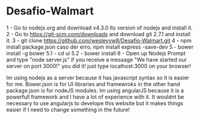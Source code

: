 # Desafio-Walmart
1 - Go to nodejs.org and download v4.3.0 lts version of nodejs and install it.
2 - Go to https://git-scm.com/downloads and download git 2.7.1 and install it.
3 - git clone https://github.com/wesleyyw8/Desafio-Walmart.git
4 - npm install package.json
caso der erro, npm install express -save-dev
5 - bower install -g bower
5.1 - cd ui
5.2 - bower install
6 - Open up Nodejs Prompt and type "node server.js"
if you receive a message "We have started our server on port 3000!" you did it! just type localhost:3000 on your browser!


Im using nodejs as a server because it has javascript syntax so it is easier for me. 
Bower.json is for UI libraries and framewroks in the other hand package.json is for nodeJS modules.
Im using angularJS because it is a powerfull framework and I have a lot of experience with it. It wouldnt be necessary to use angularjs to develope this website but it makes things easier if I need to change something in the future! 



